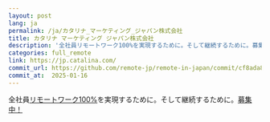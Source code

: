 ```yaml
---
layout: post
lang: ja
permalink: /ja/カタリナ_マーケティング_ジャパン株式会社
title: カタリナ マーケティング ジャパン株式会社
description: '全社員リモートワーク100%を実現するために。そして継続するために。募集中！'
categories: full_remote
link: https://jp.catalina.com/
commit_url: https://github.com/remote-jp/remote-in-japan/commit/cf8ada8eae0f29603e476cd235d4527e9ea268e4
commit_at:  2025-01-16
---
```


<p>全社員<a href="https://jp.catalina.com/news/column/company-activity/2020/06/20200628/">リモートワーク100%</a>を実現するために。そして継続するために。<a href="https://jp.catalina.com/recruit/">募集中！</a></p>
